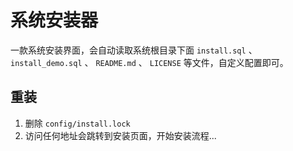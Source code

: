 # 系统安装器

一款系统安装界面，会自动读取系统根目录下面 `install.sql` 、 `install_demo.sql` 、 `README.md` 、 `LICENSE` 等文件，自定义配置即可。

## 重装

1. 删除 `config/install.lock`
2. 访问任何地址会跳转到安装页面，开始安装流程...
